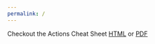 ```yaml
---
permalink: /
---
```


Checkout the Actions Cheat Sheet [HTML](./actions-cheat-sheet.html) or [PDF](./actions-cheat-sheet.pdf)
